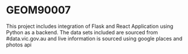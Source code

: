 # GEOM90007

This project includes integration of Flask and React Application using Python as a backend. The data sets included are sourced from #data.vic.gov.au and live information is sourced using google places and photos api
